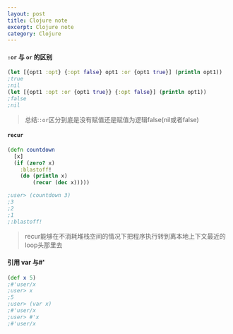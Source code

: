 ```yaml
---
layout: post
title: Clojure note
excerpt: Clojure note
category: Clojure
---
```


#### `:or` 与 `or` 的区别

```clojure
(let [{opt1 :opt} {:opt false} opt1 :or {opt1 true}] (println opt1))
;true
;nil
(let [{opt1 :opt :or {opt1 true}} {:opt false}] (println opt1))
;false
;nil
```

> 总结:`:or`区分到底是没有赋值还是赋值为逻辑false(nil或者false)

#### `recur`
```clojure
(defn countdown
  [x]
  (if (zero? x)
    :blastoff!
    (do (println x)
        (recur (dec x)))))

;user> (countdown 3)
;3
;2
;1
;:blastoff!
```

> recur能够在不消耗堆栈空间的情况下把程序执行转到离本地上下文最近的loop头那里去


#### 引用 var  与#'

```clojure
(def x 5)
;#'user/x
;user> x
;5
;user> (var x)
;#'user/x
;user> #'x
;#'user/x
```
